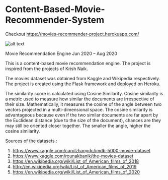 # Content-Based-Movie-Recommender-System

Checkout https://movies-recommender-project.herokuapp.com/

![alt text](https://github.com/nishkarshmjain/Movie-Recommendation-System/blob/master/static/Capture.PNG)


Movie Recommendation Engine
Jun 2020 – Aug 2020

This is a content-based movie recommendation engine.
The project is inspired from the projects of Krish Naik.

The movies dataset was obtained from Kaggle and Wikipedia respectively.
The project is created using the Flask framework and deployed on Heroku.

The similarity score is calculated using Cosine Similarity.
Cosine similarity is a metric used to measure how similar the documents are irrespective of their size. Mathematically, it measures the cosine of the angle between two vectors projected in a multi-dimensional space. The cosine similarity is advantageous because even if the two similar documents are far apart by the Euclidean distance (due to the size of the document), chances are they may still be oriented closer together. The smaller the angle, higher the cosine similarity.


Sources of the datasets :

1. https://www.kaggle.com/carolzhangdc/imdb-5000-movie-dataset
2. https://www.kaggle.com/rounakbanik/the-movies-dataset
3. https://en.wikipedia.org/wiki/List_of_American_films_of_2018
4. http://en.wikipedia.org/wiki/List_of_American_films_of_2019
5. https://en.wikipedia.org/wiki/List_of_American_films_of_2020



